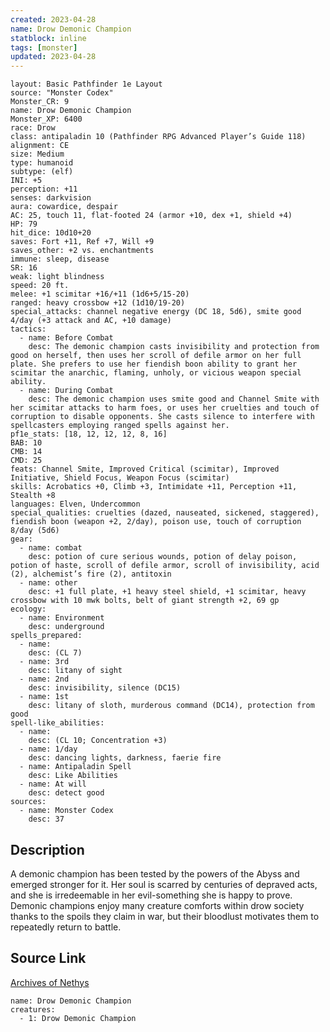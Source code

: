 ```yaml
---
created: 2023-04-28
name: Drow Demonic Champion
statblock: inline
tags: [monster]
updated: 2023-04-28
---
```

```statblock
layout: Basic Pathfinder 1e Layout
source: "Monster Codex"
Monster_CR: 9
name: Drow Demonic Champion
Monster_XP: 6400
race: Drow
class: antipaladin 10 (Pathfinder RPG Advanced Player’s Guide 118)
alignment: CE
size: Medium
type: humanoid
subtype: (elf)
INI: +5
perception: +11
senses: darkvision
aura: cowardice, despair
AC: 25, touch 11, flat-footed 24 (armor +10, dex +1, shield +4)
HP: 79
hit_dice: 10d10+20
saves: Fort +11, Ref +7, Will +9
saves_other: +2 vs. enchantments
immune: sleep, disease
SR: 16
weak: light blindness
speed: 20 ft.
melee: +1 scimitar +16/+11 (1d6+5/15-20)
ranged: heavy crossbow +12 (1d10/19-20)
special_attacks: channel negative energy (DC 18, 5d6), smite good 4/day (+3 attack and AC, +10 damage)
tactics:
  - name: Before Combat
    desc: The demonic champion casts invisibility and protection from good on herself, then uses her scroll of defile armor on her full plate. She prefers to use her fiendish boon ability to grant her scimitar the anarchic, flaming, unholy, or vicious weapon special ability.
  - name: During Combat
    desc: The demonic champion uses smite good and Channel Smite with her scimitar attacks to harm foes, or uses her cruelties and touch of corruption to disable opponents. She casts silence to interfere with spellcasters employing ranged spells against her.
pf1e_stats: [18, 12, 12, 12, 8, 16]
BAB: 10
CMB: 14
CMD: 25
feats: Channel Smite, Improved Critical (scimitar), Improved Initiative, Shield Focus, Weapon Focus (scimitar)
skills: Acrobatics +0, Climb +3, Intimidate +11, Perception +11, Stealth +8
languages: Elven, Undercommon
special_qualities: cruelties (dazed, nauseated, sickened, staggered), fiendish boon (weapon +2, 2/day), poison use, touch of corruption 8/day (5d6)
gear:
  - name: combat
    desc: potion of cure serious wounds, potion of delay poison, potion of haste, scroll of defile armor, scroll of invisibility, acid (2), alchemist’s fire (2), antitoxin
  - name: other
    desc: +1 full plate, +1 heavy steel shield, +1 scimitar, heavy crossbow with 10 mwk bolts, belt of giant strength +2, 69 gp
ecology:
  - name: Environment
    desc: underground
spells_prepared:
  - name:
    desc: (CL 7)
  - name: 3rd
    desc: litany of sight
  - name: 2nd
    desc: invisibility, silence (DC15)
  - name: 1st
    desc: litany of sloth, murderous command (DC14), protection from good
spell-like_abilities:
  - name:
    desc: (CL 10; Concentration +3)
  - name: 1/day
    desc: dancing lights, darkness, faerie fire
  - name: Antipaladin Spell
    desc: Like Abilities
  - name: At will
    desc: detect good
sources:
  - name: Monster Codex
    desc: 37
```
## Description
A demonic champion has been tested by the powers of the Abyss and emerged stronger for it. Her soul is scarred by centuries of depraved acts, and she is irredeemable in her evil-something she is happy to prove. Demonic champions enjoy many creature comforts within drow society thanks to the spoils they claim in war, but their bloodlust motivates them to repeatedly return to battle.
## Source Link
[Archives of Nethys](https://aonprd.com/MonsterDisplay.aspx?ItemName=Drow%20Demonic%20Champion)
```encounter-table
name: Drow Demonic Champion
creatures:
  - 1: Drow Demonic Champion
```
